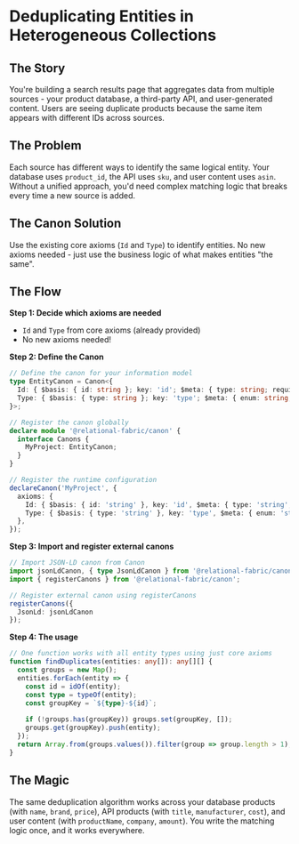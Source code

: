 # Deduplicating Entities in Heterogeneous Collections

## The Story

You're building a search results page that aggregates data from multiple sources - your product database, a third-party API, and user-generated content. Users are seeing duplicate products because the same item appears with different IDs across sources.

## The Problem

Each source has different ways to identify the same logical entity. Your database uses `product_id`, the API uses `sku`, and user content uses `asin`. Without a unified approach, you'd need complex matching logic that breaks every time a new source is added.

## The Canon Solution

Use the existing core axioms (`Id` and `Type`) to identify entities. No new axioms needed - just use the business logic of what makes entities "the same".

## The Flow

**Step 1: Decide which axioms are needed**
- `Id` and `Type` from core axioms (already provided)
- No new axioms needed!

**Step 2: Define the Canon**
```typescript
// Define the canon for your information model
type EntityCanon = Canon<{
  Id: { $basis: { id: string }; key: 'id'; $meta: { type: string; required: string } };
  Type: { $basis: { type: string }; key: 'type'; $meta: { enum: string; discriminator: string } };
}>;

// Register the canon globally
declare module '@relational-fabric/canon' {
  interface Canons {
    MyProject: EntityCanon;
  }
}

// Register the runtime configuration
declareCanon('MyProject', {
  axioms: {
    Id: { $basis: { id: 'string' }, key: 'id', $meta: { type: 'string', required: 'true' } },
    Type: { $basis: { type: 'string' }, key: 'type', $meta: { enum: 'string', discriminator: 'string' } },
  },
});
```

**Step 3: Import and register external canons**
```typescript
// Import JSON-LD canon from Canon
import jsonLdCanon, { type JsonLdCanon } from '@relational-fabric/canon/jsonld';
import { registerCanons } from '@relational-fabric/canon';

// Register external canon using registerCanons
registerCanons({ 
  JsonLd: jsonLdCanon 
});
```

**Step 4: The usage**
```typescript
// One function works with all entity types using just core axioms
function findDuplicates(entities: any[]): any[][] {
  const groups = new Map();
  entities.forEach(entity => {
    const id = idOf(entity);
    const type = typeOf(entity);
    const groupKey = `${type}-${id}`;
    
    if (!groups.has(groupKey)) groups.set(groupKey, []);
    groups.get(groupKey).push(entity);
  });
  return Array.from(groups.values()).filter(group => group.length > 1);
}
```

## The Magic

The same deduplication algorithm works across your database products (with `name`, `brand`, `price`), API products (with `title`, `manufacturer`, `cost`), and user content (with `productName`, `company`, `amount`). You write the matching logic once, and it works everywhere.